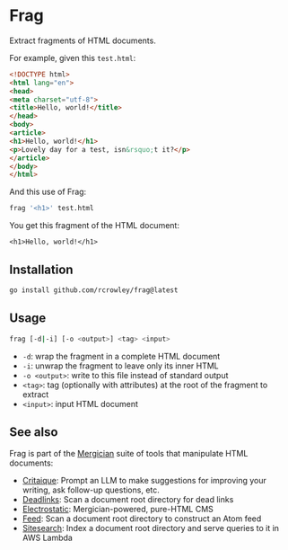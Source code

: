 Frag
====

Extract fragments of HTML documents.

For example, given this `test.html`:

```html
<!DOCTYPE html>
<html lang="en">
<head>
<meta charset="utf-8">
<title>Hello, world!</title>
</head>
<body>
<article>
<h1>Hello, world!</h1>
<p>Lovely day for a test, isn&rsquo;t it?</p>
</article>
</body>
</html>
```

And this use of Frag:

```sh
frag '<h1>' test.html
```

You get this fragment of the HTML document:

```
<h1>Hello, world!</h1>
```

Installation
------------

```sh
go install github.com/rcrowley/frag@latest
```

Usage
-----

```sh
frag [-d|-i] [-o <output>] <tag> <input>
```

* `-d`: wrap the fragment in a complete HTML document
* `-i`: unwrap the fragment to leave only its inner HTML
* `-o <output>`: write to this file instead of standard output
* `<tag>`: tag (optionally with attributes) at the root of the fragment to extract
* `<input>`: input HTML document

See also
--------

Frag is part of the [Mergician](https://github.com/rcrowley/mergician) suite of tools that manipulate HTML documents:

* [Critaique](https://github.com/rcrowley/critaique): Prompt an LLM to make suggestions for improving your writing, ask follow-up questions, etc.
* [Deadlinks](https://github.com/rcrowley/deadlinks): Scan a document root directory for dead links
* [Electrostatic](https://github.com/rcrowley/electrostatic): Mergician-powered, pure-HTML CMS
* [Feed](https://github.com/rcrowley/feed): Scan a document root directory to construct an Atom feed
* [Sitesearch](https://github.com/rcrowley/sitesearch): Index a document root directory and serve queries to it in AWS Lambda
